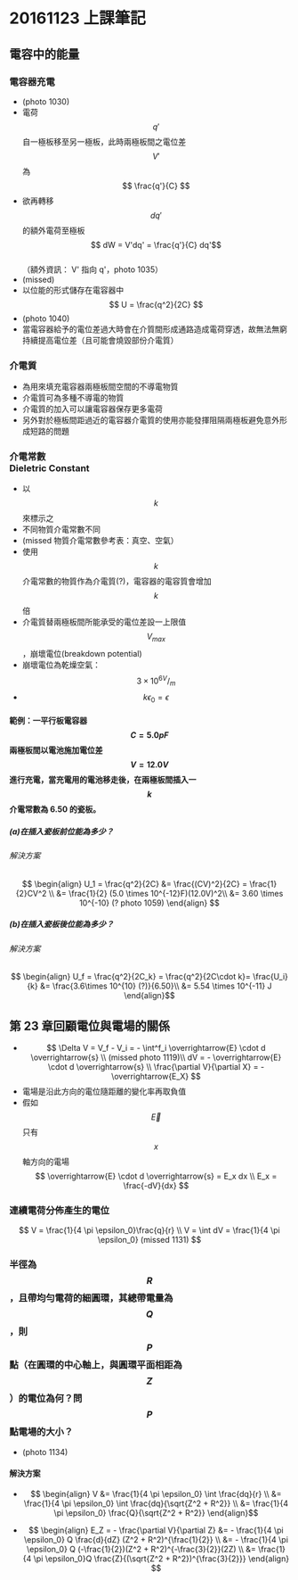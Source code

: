 # 20161123 上課筆記
## 電容中的能量
### 電容器充電
* (photo 1030)
* 電荷 $$ q' $$ 自一極板移至另一極板，此時兩極板間之電位差 $$ V' $$ 為 $$ \frac{q'}{C} $$
* 欲再轉移 $$ dq' $$ 的額外電荷至極板  
$$ dW = V'dq' = \frac{q'}{C} dq'$$  
 （額外資訊： V' 指向 q'，photo 1035）
* (missed)
* 以位能的形式儲存在電容器中  
$$ U = \frac{q^2}{2C} $$
* (photo 1040)
* 當電容器給予的電位差過大時會在介質間形成通路造成電荷穿透，故無法無窮持續提高電位差（且可能會燒毀部份介電質）

### 介電質
* 為用來填充電容器兩極板間空間的不導電物質
* 介電質可為多種不導電的物質
* 介電質的加入可以讓電容器保存更多電荷
* 另外對於極板間距過近的電容器介電質的使用亦能發揮阻隔兩極板避免意外形成短路的問題

### 介電常數<br>Dieletric Constant
* 以 $$ k $$ 來標示之
* 不同物質介電常數不同
* (missed 物質介電常數參考表：真空、空氣）
* 使用 $$ k $$ 介電常數的物質作為介電質(?)，電容器的電容質會增加 $$ k $$ 倍
* 介電質替兩極板間所能承受的電位差設一上限值 $$ V_{max} $$，崩壞電位(breakdown potential)
* 崩壞電位為乾燥空氣： $$ 3 \times 10^6 {^{V}/_{m}} $$
* $$ k \epsilon_0 = \epsilon $$

#### 範例：一平行板電容器 $$ C = 5.0 pF $$ 兩極板間以電池施加電位差 $$ V = 12.0V $$ 進行充電，當充電用的電池移走後，在兩極板間插入一 $$ k $$ 介電常數為 6.50 的瓷板。
##### (a)在插入瓷板前位能為多少？
###### 解決方案
$$ \begin{align}
U_1 = \frac{q^2}{2C} &= \frac{(CV)^2}{2C} = \frac{1}{2}CV^2 \\
&= \frac{1}{2} (5.0 \times 10^{-12}F)(12.0V)^2\\
&= 3.60 \times 10^{-10} (? photo 1059)
\end{align} $$

##### (b)在插入瓷板後位能為多少？
###### 解決方案
$$ \begin{align}
U_f = \frac{q^2}{2C_k} = \frac{q^2}{2C\cdot k}= \frac{U_i}{k} &= \frac{3.6\times 10^{10} (?)}{6.50}\\
&= 5.54 \times 10^{-11} J 
\end{align}$$

## 第 23 章回顧電位與電場的關係
* $$ \Delta V = V_f - V_i = - \int^f_i \overrightarrow{E} \cdot d \overrightarrow{s} \\
(missed photo 1119)\\
dV = - \overrightarrow{E} \cdot d \overrightarrow{s} \\
\frac{\partial V}{\partial X} = - \overrightarrow{E_X}
$$
* 電場是沿此方向的電位隨距離的變化率再取負值
* 假如 $$ \overrightarrow{E} $$ 只有 $$ x $$ 軸方向的電場  
$$ \overrightarrow{E} \cdot d \overrightarrow{s} = E_x dx \\
E_x = \frac{-dV}{dx} $$

### 連續電荷分佈產生的電位
$$ V = \frac{1}{4 \pi \epsilon_0}\frac{q}{r} \\
V = \int dV = \frac{1}{4 \pi \epsilon_0} (missed 1131) $$

### 半徑為 $$ R $$，且帶均勻電荷的細圓環，其總帶電量為 $$Q $$，則 $$ P $$ 點（在圓環的中心軸上，與圓環平面相距為 $$ Z $$）的電位為何？問 $$ P $$ 點電場的大小？
* (photo 1134)

#### 解決方案
* $$ \begin{align}
V &= \frac{1}{4 \pi \epsilon_0} \int \frac{dq}{r} \\
&= \frac{1}{4 \pi \epsilon_0} \int \frac{dq}{\sqrt{Z^2 + R^2}} \\
&= \frac{1}{4 \pi \epsilon_0} \frac{Q}{\sqrt{Z^2 + R^2}}
\end{align}$$

* $$ \begin{align}
E_Z = - \frac{\partial V}{\partial Z} &= - \frac{1}{4 \pi \epsilon_0} Q \frac{d}{dZ} (Z^2 + R^2)^{\frac{1}{2}} \\
&= - \frac{1}{4 \pi \epsilon_0} Q (-\frac{1}{2})(Z^2 + R^2)^{-\frac{3}{2}}(2Z) \\
&= \frac{1}{4 \pi \epsilon_0}Q \frac{Z}{(\sqrt{Z^2 + R^2})^{\frac{3}{2}}}
\end{align} $$